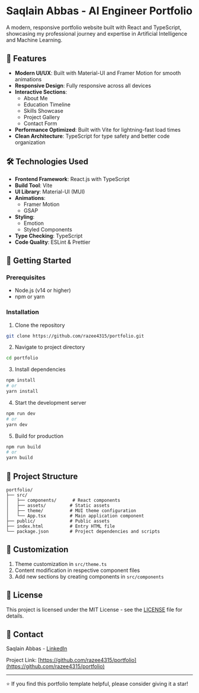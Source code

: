 # Saqlain Abbas - AI Engineer Portfolio

A modern, responsive portfolio website built with React and TypeScript, showcasing my professional journey and expertise in Artificial Intelligence and Machine Learning.

## 🚀 Features

- **Modern UI/UX**: Built with Material-UI and Framer Motion for smooth animations
- **Responsive Design**: Fully responsive across all devices
- **Interactive Sections**: 
  - About Me
  - Education Timeline
  - Skills Showcase
  - Project Gallery
  - Contact Form
- **Performance Optimized**: Built with Vite for lightning-fast load times
- **Clean Architecture**: TypeScript for type safety and better code organization

## 🛠️ Technologies Used

- **Frontend Framework**: React.js with TypeScript
- **Build Tool**: Vite
- **UI Library**: Material-UI (MUI)
- **Animations**: 
  - Framer Motion
  - GSAP
- **Styling**: 
  - Emotion
  - Styled Components
- **Type Checking**: TypeScript
- **Code Quality**: ESLint & Prettier

## 🚀 Getting Started

### Prerequisites

- Node.js (v14 or higher)
- npm or yarn

### Installation

1. Clone the repository
```bash
git clone https://github.com/razee4315/portfolio.git
```

2. Navigate to project directory
```bash
cd portfolio
```

3. Install dependencies
```bash
npm install
# or
yarn install
```

4. Start the development server
```bash
npm run dev
# or
yarn dev
```

5. Build for production
```bash
npm run build
# or
yarn build
```

## 📁 Project Structure

```
portfolio/
├── src/
│   ├── components/      # React components
│   ├── assets/         # Static assets
│   ├── theme/          # MUI theme configuration
│   └── App.tsx         # Main application component
├── public/             # Public assets
├── index.html          # Entry HTML file
└── package.json        # Project dependencies and scripts
```

## 🎨 Customization

1. Theme customization in `src/theme.ts`
2. Content modification in respective component files
3. Add new sections by creating components in `src/components`

## 📝 License

This project is licensed under the MIT License - see the [LICENSE](LICENSE) file for details.

## 🤝 Contact

Saqlain Abbas - [LinkedIn](https://www.linkedin.com/in/saqlainrazee)

Project Link: [https://github.com/razee4315/portfolio](https://github.com/razee4315/portfolio)

---
⭐️ If you find this portfolio template helpful, please consider giving it a star!
